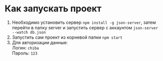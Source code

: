 # Как запускать проект
1) Необходимо установить сервер `npm install -g json-server`, затем перейти в папку server и запустить сервер с аккаунтом `json-server --watch db.json`
2) Запустить сам проект из корневой папки `npm start`
3) Для авторизации данные:\
Логин: `chiba`\
Пароль: `123`





